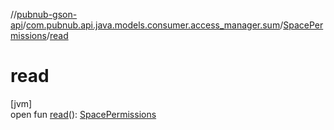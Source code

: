 //[pubnub-gson-api](../../../index.md)/[com.pubnub.api.java.models.consumer.access_manager.sum](../index.md)/[SpacePermissions](index.md)/[read](read.md)

# read

[jvm]\
open fun [read](read.md)(): [SpacePermissions](index.md)
